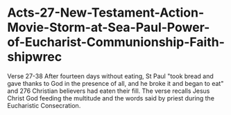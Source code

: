 # Acts-27-New-Testament-Action-Movie-Storm-at-Sea-Paul-Power-of-Eucharist-Communionship-Faith-shipwrec
Verse 27-38 After fourteen days without eating, St Paul "took bread and gave thanks to God in the presence of all, and he broke it and began to eat" and 276 Christian believers had eaten their fill.  The verse recalls Jesus Christ God feeding the multitude and the words said by priest during the Eucharistic Consecration.
